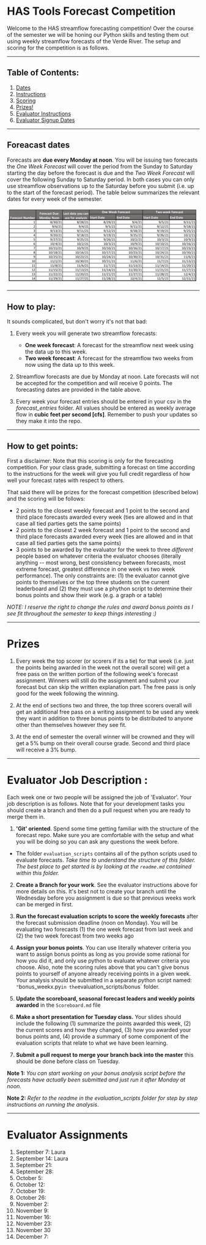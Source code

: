 # HAS Tools Forecast Competition
Welcome to the HAS streamflow forecasting competition! Over the course of the semester we will be honing our Python skills and testing them out using weekly streamflow forecasts of the Verde River.  The setup and scoring for the competition is as follows.

____
## Table of Contents:
1. [ Dates](#dates)
1. [ Instructions](#howto)
1. [ Scoring](#points)
1. [ Prizes!](#prizes)
1. [ Evaluator Instructions](#evaluator)
1. [ Evaluator Signup Dates](#evaluatorlist)

___
<a name="dates"></a>
## Foreacast dates
Forecasts are **due every Monday at noon**. You will be issuing two forecasts the *One Week Forecast* will cover the period from the Sunday to Saturday starting the day before the forecast is due and the *Two Week Forecast* will cover the following Sunday to Saturday period. In both cases you can only use streamflow observations up to the Saturday before you submit (i.e. up to the start of the forecast period).  The table below summarizes the relevant dates for every week of the semester.

![](assets/README-6ee8c5d0.png)

___
<a name="howto"></a>
## How to play:
It sounds complicated, but don't worry it's not that bad:
1. Every week you will generate two streamflow forecasts:
   - **One week forecast**: A forecast for the streamflow next week using the data up to this week.
   - **Two week forecast**: A forecast for the streamflow two weeks from now using the data up to this week.

2. Streamflow forecasts are due by Monday at noon. Late forecasts  will not be accepted for the competition and will receive 0 points. The forecasting dates are provided in the table above.

3. Every week your forecast entries should be entered in your csv in the *forecast_entries* folder. All values should be entered as weekly average flow in **cubic feet per second [cfs]**. Remember to push your updates so they make it into the repo.

___
<a name="scoring"></a>
## How to get points:
First a disclaimer: Note that this scoring is only for the forecasting competition. For your class grade, submitting a forecast on time according to the instructions for the week will give you full credit regardless of how well your forecast rates with respect to others.

That said there will be prizes for the forecast competition (described below) and the scoring will be follows:

 - 2 points to the closest weekly forecast and 1 point to the second and third place forecasts awarded every week (ties are allowed and in that case all tied parties gets the same points)
 - 2 points to the closest 2 week forecast and 1 point to the second and third place forecasts awarded every week (ties are allowed and in that case all tied parties gets the same points)
 - 3 points to be awarded by the evaluator for the week to three *different* people based on whatever criteria the evaluator chooses (literally anything -- most wrong, best consistency between forecasts, most extreme forecast, greatest difference in one week vs two week performance). The only constraints are: (1) the evaluator cannot give points to themselves or the top three students on the current leaderboard and (2) they must use a phython script to determine their bonus points and show their work (e.g. a graph or a table)

*NOTE: I reserve the right to change the rules and award bonus points as I see fit throughout the semester to keep things interesting :)*

 ___
 <a name="prizes"></a>
 # Prizes
1. Every week the top scorer (or scorers if its a tie) for that week (i.e. just the points being awarded in the week not the overall score) will get a free pass on the written portion of the following week's forecast assignment. Winners will still do the assignment and submit your forecast but can skip the written explanation part. The free pass is only good for the week following the winning.

2. At the end of sections two and three, the top three scorers overall will get an additional free pass on a writing assignment to be used any week they want in addition to three bonus points to be distributed to anyone other than themselves however they see fit.

3. At the end of semester the overall winner will be crowned and they will get a 5% bump on their overall course grade. Second and third place will receive a 3% bump.

 ___
<a name="evaluators"></a>
# Evaluator Job Description :

Each week one or two people will be assigned the job of 'Evaluator'. Your job description is as follows. Note that for your development tasks you should create a branch and then do a pull request when you are ready to merge them in.

1. **'Git' oriented**. Spend some time getting familiar with the structure of the forecast repo.  Make sure you are comfortable with the setup and what you will be doing so you can ask any questions the week before.
  -  The folder `evaluation_scripts` contains all of the python scripts used to evaluate forecasts. *Take time to understand the structure of this folder. The best place to get started is by looking at the `readme.md` contained within this folder.*

2. **Create a Branch for your work**. See the evaluator instructions above for more details on this. It's best not to create your branch until the Wednesday before you assignment is due so that previous weeks work can be merged in first.

3. **Run the forecast evaluation scripts to score the weekly forecasts** after the forecast submission deadline (noon on Monday). You will be evaluating two forecasts (1) the one week forecast from last week and (2) the two week forecast from  two weeks ago

4. **Assign your bonus points**.  You can use literally whatever criteria you want to assign bonus  points as long as you provide some rational for how you did it, and only use python to evaluate whatever criteria you choose.  Also, note the scoring rules above that you can't give bonus points to  yourself of anyone already receiving points in a given week. Your analysis should be submitted in a separate python script named: `"`bonus_weekx.py` in the `evaluation_scripts/bonus` folder.

5. **Update the scoreboard, seasonal forecast leaders and weekly points awarded** in the `Scoreboard.md` file

6.  **Make a short presentation for Tuesday class.**  Your slides should  include the following (1) summarize the points awarded this week, (2) the current scores and how they changed, (3) how you awarded your bonus points and, (4) provide a summary of some component of the evaluation scripts that relate  to what we have been learning.

7.  **Submit a pull request to merge your branch back into the master** this should be done before class on Tuesday.

**Note 1:** *You can start working on your bonus analysis script before the forecasts have actually been submitted and just run it after Monday at noon.*

**Note 2:** *Refer to the readme in the evaluation_scripts folder for step  by step instructions on running the analysis*.
 ___
 <a name="evaluatorlist"></a>
 # Evaluator Assignments
 1. September 7: Laura
 2. September 14: Laura
 3. September 21:
 4. September 28:
 5. October 5:
 6. October 12:
 7. October 19:
 8. October 26:
 9. November 2:
 10. November 9:
 11. November 16:
 12. November 23:
 13. November 30
 14. December 7:
